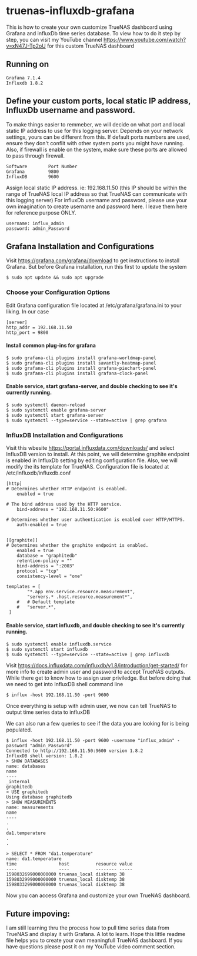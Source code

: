 # truenas-influxdb-grafana
This is how to create your own customize TrueNAS dashboard using Grafana and influxDb time series database. To view how to do it step by step, you can visit my YouTube channel https://www.youtube.com/watch?v=xN47J-Tp2oU for this custom TrueNAS dashboard 

## Running on

    Grafana 7.1.4
    Influxdb 1.8.2

## Define your custom ports, local static IP address, InfluxDb username and password.
To make things easier to remmeber, we will decide on what port and local static IP address to use for this logging server. Depends on your network settings, yours can be different from this. If default ports numbers are used, ensure they don't conflit with other system ports you might have running. Also, if firewall is enable on the system, make sure these ports are allowed to pass through firewall.

	Software        Port Number
	Grafana         9800
	InfluxDB        9600
	
Assign local static IP address. ie: 192.168.11.50 (this IP should be within the range of TrueNAS local IP address so that TrueNAS can communicate with this logging server)
For influxDb username and password, please use your own imagination to create username and password here. I leave them here for reference purpose ONLY.

	username: influx_admin
	password: admin_Password

## Grafana Installation and Configurations
Visit https://grafana.com/grafana/download to get instructions to install Grafana. But before Grafana installation, run this first to update the system

	$ sudo apt update && sudo apt upgrade

### Choose your Configuration Options
Edit Grafana configuration file located at /etc/grafana/grafana.ini to your liking. In our case
	
	[server]
	http_addr = 192.168.11.50
	http_port = 9800

#### Install common plug-ins for grafana
	$ sudo grafana-cli plugins install grafana-worldmap-panel
	$ sudo grafana-cli plugins install savantly-heatmap-panel
	$ sudo grafana-cli plugins install grafana-piechart-panel
	$ sudo grafana-cli plugins install grafana-clock-panel
	
#### Enable service, start grafana-server, and double checking to see it's currently running.
	$ sudo systemctl daemon-reload
	$ sudo systemctl enable grafana-server
	$ sudo systemctl start grafana-server
	$ sudo systemctl --type=service --state=active | grep grafana    
    
    
### InfluxDB Installation and Configurations
Visit this wbesite https://portal.influxdata.com/downloads/ and select InfluxDB version to install. At this point, we will determine graphite endpoint is enabled in InfluxDb setting by editing configuration file. Also, we will modify the its template for TrueNAS. Configuration file is located at /etc/influxdb/influxdb.conf 
	
	[http]
	# Determines whether HTTP endpoint is enabled.
    	enabled = true

  	# The bind address used by the HTTP service.
    	bind-address = "192.168.11.50:9600"
	
	# Determines whether user authentication is enabled over HTTP/HTTPS.
    	auth-enabled = true


	[[graphite]]
  	# Determines whether the graphite endpoint is enabled.
   		enabled = true
   		database = "graphitedb"
   		retention-policy = ""
   		bind-address = ":2003"
   		protocol = "tcp"
   		consistency-level = "one"

	templates = [
     		"*.app env.service.resource.measurement",
     		"servers.* .host.resource.measurement*",
  		#   # Default template
  		#   "server.*",
  	 ]
			
		
#### Enable service, start influxdb, and double checking to see it's currently running.		
	$ sudo systemctl enable influxdb.service
	$ sudo systemctl start influxdb
	$ sudo systemctl --type=service --state=active | grep influxdb

Visit https://docs.influxdata.com/influxdb/v1.8/introduction/get-started/ for more info to create admin user and password to accept TrueNAS outputs. While there get to know how to assign user priviledge. But before doing that we need to get into InfluxDB shell command line

    $ influx -host 192.168.11.50 -port 9600
    
Once everything is setup with admin user, we now can tell TrueNAS to output time series data to influxDB

We can also run a few queries to see if the data you are looking for is being populated.

	$ influx -host 192.168.11.50 -port 9600 -username "influx_admin" -password "admin_Password"
	Connected to http://192.168.11.50:9600 version 1.8.2
	InfluxDB shell version: 1.8.2
	> SHOW DATABASES
	name: databases
	name
	----
	_internal
	graphitedb
	> USE graphitedb
	Using database graphitedb
	> SHOW MEASUREMENTS
	name: measurements
	name
	----
	.
	.
	da1.temperature
	.
	.

	> SELECT * FROM "da1.temperature"
	name: da1.temperature
	time                host          resource value
	----                ----          -------- -----
	1598032699000000000 truenas_local disktemp 38
	1598032999000000000 truenas_local disktemp 38
	1598033299000000000 truenas_local disktemp 38


Now you can access Grafana and customize your own TrueNAS dashboard. 

## Future impoving:
I am still learning thru the process how to pull time series data from TrueNAS and display it with Grafana. A lot to learn. Hope this little readme file helps you to create your own meaningfull TrueNAS dashboard. If you have questions please post it on my YouTube video comment section.

